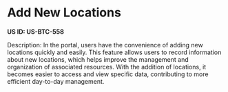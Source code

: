 # Add New Locations

**US ID: US-BTC-558**

Description: In the portal, users have the convenience of adding new locations quickly and easily. This feature allows users to record information about new locations, which helps improve the management and organization of associated resources. With the addition of locations, it becomes easier to access and view specific data, contributing to more efficient day-to-day management.